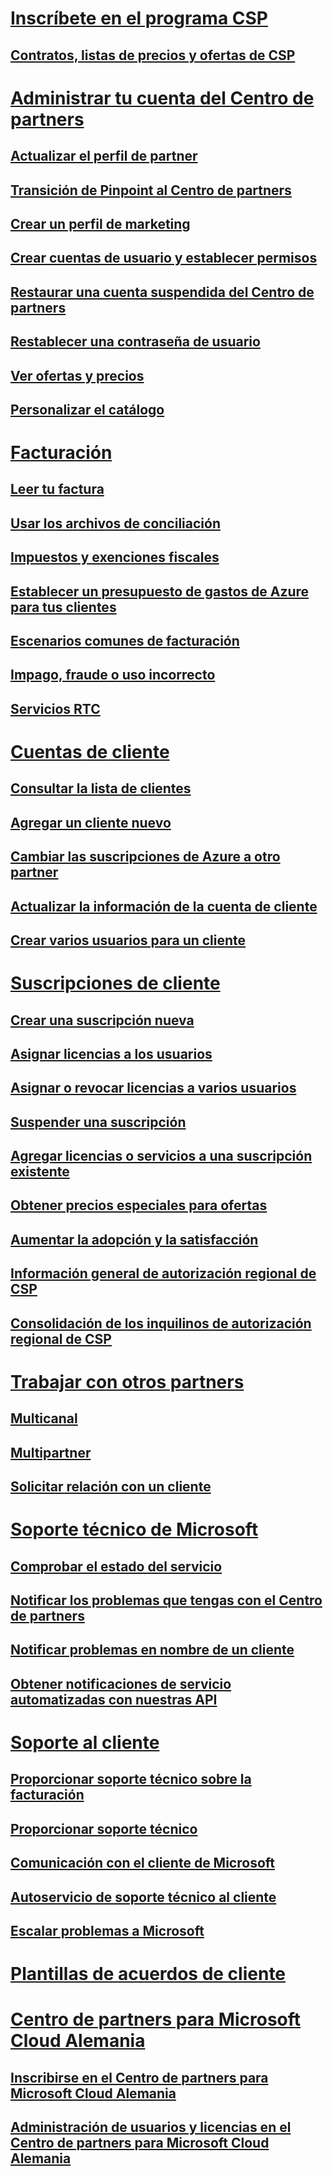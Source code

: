 # [Inscríbete en el programa CSP](enrolling-in-the-csp-program.md)
## [Contratos, listas de precios y ofertas de CSP](csp-documents-and-learning-resources.md)
# [Administrar tu cuenta del Centro de partners](partner-center-account-setup.md)
## [Actualizar el perfil de partner](update-your-partner-profile.md)
## [Transición de Pinpoint al Centro de partners](importing-pinpoint-profiles-into-partner-center.md)
## [Crear un perfil de marketing](create-a-marketing-profile.md)
## [Crear cuentas de usuario y establecer permisos](create-user-accounts-and-set-permissions.md)
## [Restaurar una cuenta suspendida del Centro de partners](suspended-partner-center-account.md)
## [Restablecer una contraseña de usuario](reset-a-user-password.md)
## [Ver ofertas y precios](see-offers-and-pricing.md)
## [Personalizar el catálogo](customize-the-catalog.md)
# [Facturación](billing.md)
## [Leer tu factura](read-your-bill.md)
## [Usar los archivos de conciliación](use-the-reconciliation-files.md)
## [Impuestos y exenciones fiscales](tax-and-tax-exemptions.md)
## [Establecer un presupuesto de gastos de Azure para tus clientes](set-an-azure-spending-budget-for-your-customers.md)
## [Escenarios comunes de facturación](common-billing-scenarios.md)
## [Impago, fraude o uso incorrecto](non-payment--fraud--or-misuse.md)
## [Servicios RTC](o365-e5-in-csp-advisory.md)
# [Cuentas de cliente](customer-accounts.md)
## [Consultar la lista de clientes](see-your-customer-list.md)
## [Agregar un cliente nuevo](add-a-new-customer.md)
## [Cambiar las suscripciones de Azure a otro partner](switch-azure-subscriptions-to-a-different-partner.md)
## [Actualizar la información de la cuenta de cliente](update-customer-account-info.md)
## [Crear varios usuarios para un cliente](adding-multiple-users-to-a-customer-account.md)
# [Suscripciones de cliente](customer-subscriptions.md)
## [Crear una suscripción nueva](create-a-new-subscription.md)
## [Asignar licencias a los usuarios](assign-licenses-to-users.md)
## [Asignar o revocar licencias a varios usuarios](bulk-license-provisioning-for-multiple-users.md)
## [Suspender una suscripción](suspend-a-subscription.md)
## [Agregar licencias o servicios a una suscripción existente](add-licenses-or-services-to-an-existing-subscription.md)
## [Obtener precios especiales para ofertas](get-special-pricing-for-offers.md)
## [Aumentar la adopción y la satisfacción](increasing-adoption-and-satisfaction.md)
## [Información general de autorización regional de CSP](regional-authorization-overview.md)
## [Consolidación de los inquilinos de autorización regional de CSP](csp-regional-authorization-tenant-consolidation.md)
# [Trabajar con otros partners](work-with-other-partners.md)
## [Multicanal](multichannel.md)
## [Multipartner](multipartner.md)
## [Solicitar relación con un cliente](request-a-relationship-with-a-customer.md)
# [Soporte técnico de Microsoft](support-from-microsoft--.md)
## [Comprobar el estado del servicio](check-service-health.md)
## [Notificar los problemas que tengas con el Centro de partners](report-problems-with-partner-center.md)
## [Notificar problemas en nombre de un cliente](report-problems-on-behalf-of-a-customer.md)
## [Obtener notificaciones de servicio automatizadas con nuestras API](get-automated-service-notifications-with-our-apis.md)
# [Soporte al cliente](customer-support.md)
## [Proporcionar soporte técnico sobre la facturación](provide-billing-support.md)
## [Proporcionar soporte técnico](provide-technical-support.md)
## [Comunicación con el cliente de Microsoft](customer-communication-from-microsoft.md)
## [Autoservicio de soporte técnico al cliente](customer-self-support.md)
## [Escalar problemas a Microsoft](escalate-problems-to-microsoft.md)
# [Plantillas de acuerdos de cliente](agreements.md)
# [Centro de partners para Microsoft Cloud Alemania](partner-center-for-microsoft-cloud-germany.md)
## [Inscribirse en el Centro de partners para Microsoft Cloud Alemania](enroll-in-csp-for-microsoft-cloud-germany.md)
## [Administración de usuarios y licencias en el Centro de partners para Microsoft Cloud Alemania](user-management-in-partner-center-for-microsoft-cloud-germany.md)

